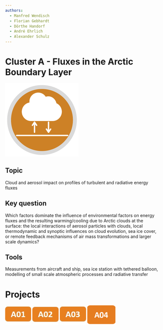 ```yaml
---
authors:
  - Manfred Wendisch
  - Florian Gebhardt
  - Dörthe Handorf
  - André Ehrlich
  - Alexander Schulz
---
```

# Cluster A - Fluxes in the Arctic Boundary Layer 

![Icon of Cluster A](../logos/icon_a.png)

## Topic

Cloud and aerosol impact on profiles of turbulent and radiative energy fluxes

## Key question

Which factors dominate the influence of environmental factors on energy fluxes and the resulting warming/cooling due to Arctic clouds at the surface: the local interactions of aerosol particles with clouds, local thermodynamic and synoptic influences on cloud evolution, sea ice cover, or remote feedback mechanisms of air mass transformations and larger scale dynamics?

## Tools

Measurements from aircraft and ship, sea ice station with tethered balloon, modelling of small scale atmospheric processes and radiative transfer

# Projects

[![Icon project A01](../logos/grafik_a01.jpg)](01_project_a01.md)
[![Icon project A2](../logos/grafik_a02.jpg)](01_project_a02.md)
[![Icon project A3](../logos/grafik_a03.jpg)](01_project_a03.md)
[![Icon project A4](../logos/a04_neu-91x64.png)](01_project_a04.md) 
